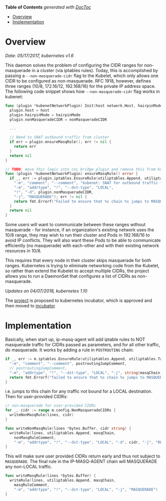 <!-- START doctoc generated TOC please keep comment here to allow auto update -->
<!-- DON'T EDIT THIS SECTION, INSTEAD RE-RUN doctoc TO UPDATE -->
**Table of Contents**  *generated with [DocToc](https://github.com/thlorenz/doctoc)*

- [Overview](#overview)
- [Implementation](#implementation)

<!-- END doctoc generated TOC please keep comment here to allow auto update -->

# Overview

*Date: 05/17/2017, kubernetes v1.6*

This daemon solves the problem of configuring the CIDR ranges for non-masquerade in a cluster (via
iptables rules). Today, this is accomplished by passing a `--non-masquerade-cidr` flag to the Kubelet,
which only allows one CIDR to be configured as non-masquerade. RFC 1918, however, defines three ranges
(10/8, 172.16/12, 192.168/16) for the private IP address space. The following code snippet shows how
`--non-masquerade-cidr` flag works in kubenet:

```go
func (plugin *kubenetNetworkPlugin) Init(host network.Host, hairpinMode componentconfig.HairpinMode, nonMasqueradeCIDR string, mtu int) error {
  plugin.host = host
  plugin.hairpinMode = hairpinMode
  plugin.nonMasqueradeCIDR = nonMasqueradeCIDR

  ...

  // Need to SNAT outbound traffic from cluster
  if err = plugin.ensureMasqRule(); err != nil {
    return err
  }
  return nil
}

// TODO: move thic logic into cni bridge plugin and remove this from kubenet
func (plugin *kubenetNetworkPlugin) ensureMasqRule() error {
  if _, err := plugin.iptables.EnsureRule(utiliptables.Append, utiliptables.TableNAT, utiliptables.ChainPostrouting,
    "-m", "comment", "--comment", "kubenet: SNAT for outbound traffic from cluster",
    "-m", "addrtype", "!", "--dst-type", "LOCAL",
    "!", "-d", plugin.nonMasqueradeCIDR,
    "-j", "MASQUERADE"); err != nil {
    return fmt.Errorf("Failed to ensure that %s chain %s jumps to MASQUERADE: %v", utiliptables.TableNAT, utiliptables.ChainPostrouting, err)
  }
  return nil
}
```

Some users will want to communicate between these ranges without masquerade - for instance, if an
organization's existing network uses the 10/8 range, they may wish to run their cluster and Pods in
192.168/16 to avoid IP conflicts. They will also want these Pods to be able to communicate efficiently
(no masquerade) with each-other and with their existing network resources in 10/8.

This requires that every node in their cluster skips masquerade for both ranges. Kubernetes is trying
to eliminate networking code from the Kubelet, so rather than extend the Kubelet to accept multiple
CIDRs, the project allows you to run a DaemonSet that configures a list of CIDRs as non-masquerade.

*Updates on 04/07/2018, kubernetes 1.10*

The [project](https://github.com/mtaufen/ip-masq-agent) is proposed to kubernetes incubator, which is
approved and then moved to [incubator](https://github.com/kubernetes-incubator/ip-masq-agent)

# Implementation

Basically, when start up, ip-masq-agent will add iptable rules to NOT masquerade traffic for CIDRs
passed as parameters, and for all other traffic, do masquerade. It works by adding a rule in
`POSTROUTING` chain:

```go
if _, err := m.iptables.EnsureRule(utiliptables.Append, utiliptables.TableNAT, utiliptables.ChainPostrouting,
  "-m", "comment", "--comment", postroutingJumpComment,
  // postroutingJumpComment,
  "-m", "addrtype", "!", "--dst-type", "LOCAL", "-j", string(masqChain)); err != nil {
  return fmt.Errorf("failed to ensure that %s chain %s jumps to MASQUERADE: %v", utiliptables.TableNAT, masqChain, err)
}
```

i.e. jumps to this chain for any traffic not bound for a LOCAL destination. Then for user-provided
CIDRs:

```go
// non-masquerade for user-provided CIDRs
for _, cidr := range m.config.NonMasqueradeCIDRs {
  writeNonMasqRule(lines, cidr)
}

func writeNonMasqRule(lines *bytes.Buffer, cidr string) {
  writeRule(lines, utiliptables.Append, masqChain,
    nonMasqRuleComment,
    "-m", "addrtype", "!", "--dst-type", "LOCAL", "-d", cidr, "-j", "RETURN")
}
```

This will make sure user provided CIDRs return early and thus not subject to `MASQUERADE`. The final
rule in the IP-MASQ-AGENT chain will MASQUERADE any non-LOCAL traffic.

```go
func writeMasqRule(lines *bytes.Buffer) {
  writeRule(lines, utiliptables.Append, masqChain,
    masqRuleComment,
    "-m", "addrtype", "!", "--dst-type", "LOCAL", "-j", "MASQUERADE")
}
```
